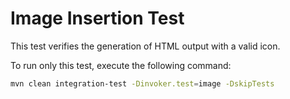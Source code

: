 # Image Insertion Test

This test verifies the generation of HTML output with a valid icon.

To run only this test, execute the following command:

```bash
mvn clean integration-test -Dinvoker.test=image -DskipTests
```

